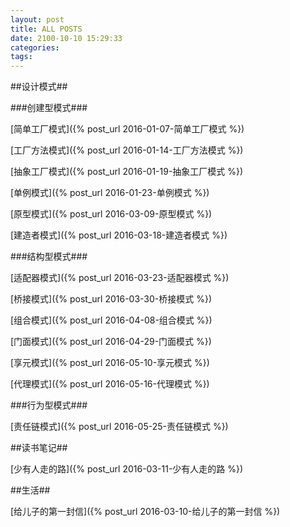 ```yaml
---
layout: post
title: ALL POSTS
date: 2100-10-10 15:29:33
categories: 
tags:
---
```


##设计模式##

###创建型模式###

[简单工厂模式]({% post_url 2016-01-07-简单工厂模式 %})

[工厂方法模式]({% post_url 2016-01-14-工厂方法模式 %})

[抽象工厂模式]({% post_url 2016-01-19-抽象工厂模式 %})

[单例模式]({% post_url 2016-01-23-单例模式 %})

[原型模式]({% post_url 2016-03-09-原型模式 %})

[建造者模式]({% post_url 2016-03-18-建造者模式 %})

###结构型模式###

[适配器模式]({% post_url 2016-03-23-适配器模式 %})

[桥接模式]({% post_url 2016-03-30-桥接模式 %})

[组合模式]({% post_url 2016-04-08-组合模式 %})

[门面模式]({% post_url 2016-04-29-门面模式 %})

[享元模式]({% post_url 2016-05-10-享元模式 %})

[代理模式]({% post_url 2016-05-16-代理模式 %})

###行为型模式###

[责任链模式]({% post_url 2016-05-25-责任链模式 %})

##读书笔记##

[少有人走的路]({% post_url 2016-03-11-少有人走的路 %})

##生活##

[给儿子的第一封信]({% post_url 2016-03-10-给儿子的第一封信 %})
